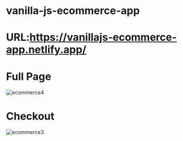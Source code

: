# vanilla-js-ecommerce-app
# URL:https://vanillajs-ecommerce-app.netlify.app/
# Full Page
![ecommerce4](https://github.com/Joniekesh/vanilla-js-ecommerce-app/assets/73966666/a465f7d9-33c2-4b60-92d9-2f80cdeb3289)
# Checkout
![ecommerce3](https://github.com/Joniekesh/vanilla-js-ecommerce-app/assets/73966666/e6be7bd2-6cff-459b-957d-be158eeeca62)
